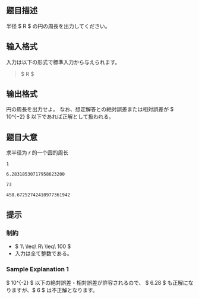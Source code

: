 ## 题目描述
[problemUrl]: https://atcoder.jp/contests/abc163/tasks/abc163_a

半径 $ R $ の円の周長を出力してください。

## 输入格式
入力は以下の形式で標準入力から与えられます。

> $ R $

## 输出格式
円の周長を出力せよ。 なお、想定解答との絶対誤差または相対誤差が $ 10^{−2} $ 以下であれば正解として扱われる。

## 题目大意
求半径为 $r$ 的一个圆的周长

```input1
1
```

```output1
6.28318530717958623200
```

```input2
73
```

```output2
458.67252742410977361942
```

## 提示
### 制約

- $ 1\ \leq\ R\ \leq\ 100 $
- 入力は全て整数である。

### Sample Explanation 1

$ 10^{-2} $ 以下の絶対誤差・相対誤差が許容されるので、 $ 6.28 $ も正解になりますが、$ 6 $ は不正解となります。

